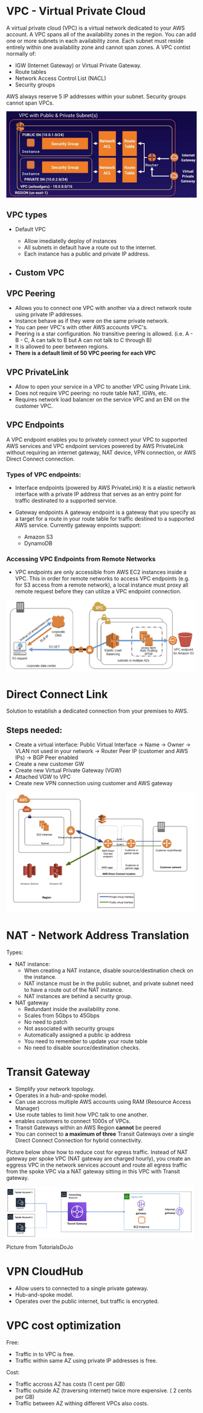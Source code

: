 # VPC - Virtual Private Cloud

A virtual private cloud (VPC) is a virtual network dedicated to your AWS account. 
A VPC spans all of the availability zones in the region. You can add one or more subnets in each availability zone.
Each subnet must reside entirely within one availability zone and cannot span zones.
A VPC contist normally of:
- IGW (Internet Gateway) or Virtual Private Gateway.
- Route tables
- Network Access Control List (NACL)
- Security groups

AWS always reserve 5 IP addresses within your subnet.
Security groups cannot span VPCs.

![VPC Basics ](../images/vpc.png)


## VPC types

- Default VPC
    - Allow imediatelly deploy of instances
    - All subnets in default have a route out to the internet.
    - Each instance has a public and private IP address.

- Custom VPC
    - 


## VPC Peering
- Allows you to connect one VPC with another via a direct network route using private IP addresses.
- Instance behave as if they were on the same private network.
- You can peer VPC's with other AWS accounts VPC's.
- Peering is a star configuration. No transitive peering is allowed. (i.e. A - B - C, A can talk to B but A can not talk to C through B)
- It is allowed to peer between regions.
- **There is a default limit of 50 VPC peering for each VPC**


## VPC PrivateLink
- Allow to open your service in a VPC to another VPC using Private Link.
- Does not require VPC peering: no route table NAT, IGWs, etc.
- Requires network load balancer on the service VPC and an ENI on the customer VPC.


## VPC Endpoints

A VPC endpoint enables you to privately connect your VPC to supported AWS services and VPC endpoint services powered by AWS PrivateLink without requiring an internet gateway, NAT device, VPN connection, or AWS Direct Connect connection.

### Types of VPC endpoints:
- Interface endpoints (powered by AWS PrivateLink)
It is a elastic network interface with a private IP address that serves as an entry point for traffic destinated to a supported service. 

- Gateway endpoints
  A gateway endpoint is a gateway that you specify as a target for a route in your route table for traffic destined to a supported AWS service.
  Currently gateway enpoints support:
    - Amazon S3
    - DynamoDB

### Accessing VPC Endpoints from Remote Networks
- VPC endpoints are only accessible from AWS EC2 instances inside a VPC. This in order for remote networks to access VPC endpoints (e.g. for S3 access from a remote network), a local instance must proxy all remote request before they can utilize a VPC endpoint connection.

![VPC Endpoints from Remote Networks](../images/remote_vpc_endpoint.png)



# Direct Connect Link
Solution to establish a dedicated connection from your premises to AWS.

## Steps needed:
- Create a virtual interface: Public Virtual Interface -> Name -> Owner -> VLAN not used in your network -> Router Peer IP (customer and AWS IPs) -> BGP Peer enabled
- Create a new customer GW
- Create new Virtual Private Gateway (VGW)
- Attached VGW to VPC
- Create new VPN connection using customer and AWS gateway

![AWS Direct Connect](../images/direct_connect.png)


# NAT - Network Address Translation
Types:
- NAT instance: 
    - When creating a NAT instance, disable source/destination check on the instance.
    - NAT instance must be in the public subnet, and private subnet need to have a route out of the NAT instance.
    - NAT instances are behind a security group.
- NAT gateway
    - Redundant inside the availability zone.
    - Scales from 5Gbps to 45Gbps
    - No need to patch
    - Not associated with security groups
    - Automatically assigned a public ip address
    - You need to remember to update your route table
    - No need to disable source/destination checks.



# Transit Gateway
- Simplify your network topology.
- Operates in a hub-and-spoke model.
- Can use accross multiple AWS accounts using RAM (Resource Access Manager)
- Use route tables to limit how VPC talk to one another. 
- enables customers to connect 1000s of VPCs.
- Transit Gateways within an AWS Region **cannot** be peered
- You can connect to **a maximum of three** Transit Gateways over a single Direct Connect Connection for hybrid connectivity.

Picture below show how to reduce cost for egress traffic. Instead of NAT gateway per spoke VPC (NAT gateway are charged hourly), you create an eggress VPC in the network services account and route all egress traffic from the spoke VPC via a NAT gateway sitting in this VPC with Transit gateway.

![image-20240215091529731](./assets/image-20240215091529731.png)

Picture from TutorialsDoJo 

# VPN CloudHub
- Allow users to connected to a single private gateway. 
- Hub-and-spoke model. 
- Operates over the public internet, but traffic is encrypted. 

# VPC cost optimization
Free:
- Traffic in to VPC is free.
- Traffic within same AZ using private IP addresses is free. 

Cost:
- Traffic accross AZ has costs (1 cent per GB)
- Traffic outside AZ (traversing internet) twice more expensive. ( 2 cents per GB)
- Traffic between AZ withing different VPCs also costs.
